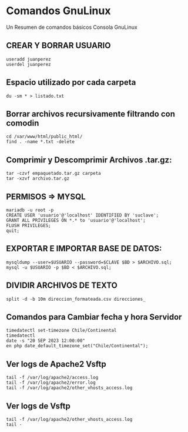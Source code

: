 # Comandos GnuLinux
Un Resumen de comandos básicos Consola GnuLinux  

## CREAR Y BORRAR USUARIO
````
useradd juanperez
userdel juanperez
````
## Espacio utilizado por cada carpeta
````
du -sm * > listado.txt
````

## Borrar archivos recursivamente filtrando con comodin
````
cd /var/www/html/public_html/
find . -name *.txt -delete
````

## Comprimir y Descomprimir Archivos .tar.gz:
````
tar -czvf empaquetado.tar.gz carpeta
tar -xzvf archivo.tar.gz
````

## PERMISOS => MYSQL
````
mariadb -u root -p
CREATE USER 'usuario'@'localhost' IDENTIFIED BY 'suclave';
GRANT ALL PRIVILEGES ON *.* to 'usuario'@'localhost';
FLUSH PRIVILEGES;
quit;
````

## EXPORTAR E IMPORTAR BASE DE DATOS:
````
mysqldump --user=$USUARIO --password=$CLAVE $BD > $ARCHIVO.sql;
mysql -u $USUARIO -p $BD < $ARCHIVO.sql;
````
## DIVIDIR ARCHIVOS DE TEXTO
````
split -d -b 10m direccion_formateada.csv direcciones_
````

## Comandos para Cambiar fecha y hora Servidor
````
timedatectl set-timezone Chile/Continental
timedatectl
date -s "20 SEP 2023 12:00:00"
en php date_default_timezone_set("Chile/Continental");
````

## Ver logs de Apache2 Vsftp
````
tail -f /var/log/apache2/access.log
tail -f /var/log/apache2/error.log
tail -f /var/log/apache2/other_vhosts_access.log
````

## Ver logs de Vsftp
````
tail -f /var/log/apache2/other_vhosts_access.log
tail -
